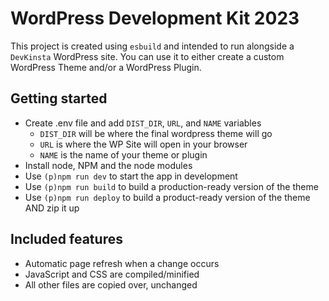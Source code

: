 # WordPress Development Kit 2023

This project is created using `esbuild` and intended to run alongside a `DevKinsta` WordPress site. You can use it to either create a custom WordPress Theme and/or a WordPress Plugin.

## Getting started

- Create .env file and add `DIST_DIR`, `URL`, and `NAME` variables
  - `DIST_DIR` will be where the final wordpress theme will go
  - `URL` is where the WP Site will open in your browser
  - `NAME` is the name of your theme or plugin
- Install node, NPM and the node modules
- Use `(p)npm run dev` to start the app in development
- Use `(p)npm run build` to build a production-ready version of the theme
- Use `(p)npm run deploy` to build a product-ready version of the theme AND zip it up

## Included features

- Automatic page refresh when a change occurs
- JavaScript and CSS are compiled/minified
- All other files are copied over, unchanged

